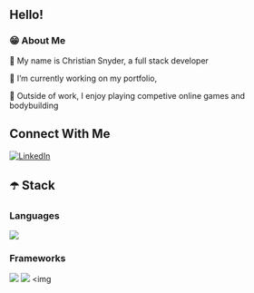 ## Hello! 

###  😁 About Me

👋 My name is Christian Snyder, a full stack developer 

🙌 I’m currently working on my portfolio, 

🎉 Outside of work, I enjoy playing competive online games and bodybuilding 

## Connect With Me
<a href="https://www.linkedin.com/in/christian-snyder/" target="_blank" rel="noopener noreferrer">
  <img src="https://img.shields.io/badge/LinkedIn-0077B5?style=for-the-badge&logo=linkedin&logoColor=white" alt="LinkedIn">
</a>

## ☂️ Stack
### Languages
<img src="https://img.shields.io/badge/JavaScript-323330?style=for-the-badge&logo=javascript&logoColor=F7DF1E"/> 

### Frameworks
<img src="https://img.shields.io/badge/react-%2320232a.svg?style=for-the-badge&logo=react&logoColor=%2361DAFB"/> <img src="https://img.shields.io/badge/rails-%23CC0000.svg?style=for-the-badge&logo=ruby-on-rails&logoColor=white"/> <img 
